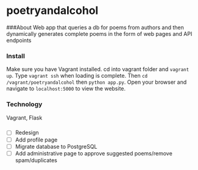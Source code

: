 # poetryandalcohol

###About
Web app that queries a db for poems from authors and then dynamically generates complete poems in the form of web pages and API endpoints

### Install
Make sure you have Vagrant installed. cd into vagrant folder and `vagrant up`. Type `vagrant ssh` when loading is complete. Then `cd /vagrant/poetryandalcohol` then `python app.py`. Open your browser and navigate to `localhost:5000` to view the website.

### Technology
Vagrant, Flask

###
- [ ] Redesign
- [ ] Add profile page
- [ ] Migrate database to PostgreSQL
- [ ] Add administrative page to approve suggested poems/remove spam/duplicates

